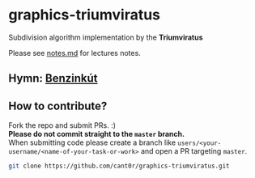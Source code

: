 # graphics-triumviratus
Subdivision algorithm implementation by the **Triumviratus**

Please see [notes.md](notes.md) for lectures notes.

## Hymn: [Benzinkút](https://www.youtube.com/watch?v=YQcByVfn5uM)

## How to contribute?  
Fork the repo and submit PRs. :)  
**Please do not commit straight to the `master` branch.**  
When submitting code please create a branch like `users/<your-username/<name-of-your-task-or-work>` and open a PR targeting `master`.

```bash
git clone https://github.com/cant0r/graphics-triumviratus.git
```
